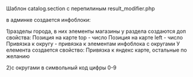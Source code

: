 Шаблон catalog.section с перепилиным result_modifier.php


в админке создается инфоблоки:

1)разделы города, в них элементы магазины
у раздела создаются доп свойства:
Позиция на карте top - число
Позиция на карте left - число
Привязка к округу - привязка к элементам инфоблока с округами
У елемента создается свойство:
Привязка к яндекс карте, остальные по желанию

2)с округами в символьный код цифры 0-9

